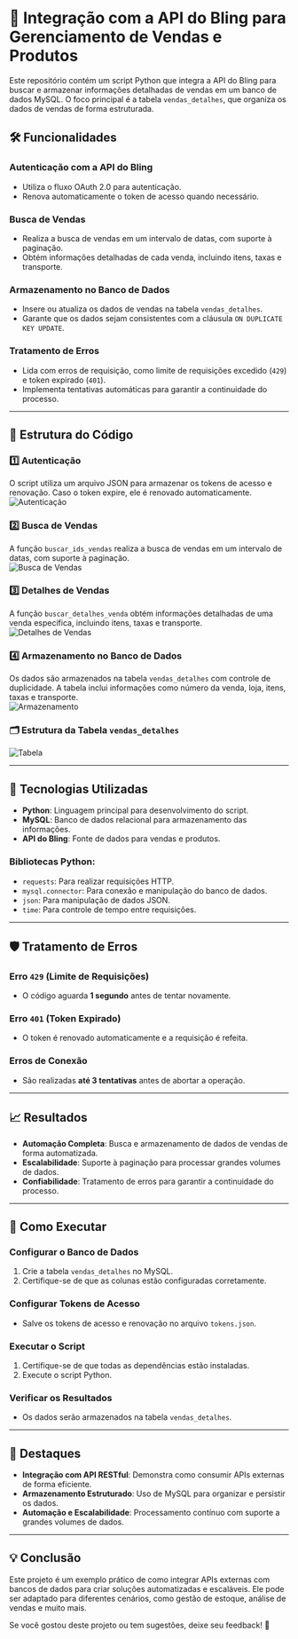 # 🚀 Integração com a API do Bling para Gerenciamento de Vendas e Produtos

Este repositório contém um script Python que integra a API do Bling para buscar e armazenar informações detalhadas de vendas em um banco de dados MySQL. O foco principal é a tabela `vendas_detalhes`, que organiza os dados de vendas de forma estruturada.

## 🛠️ Funcionalidades

### Autenticação com a API do Bling
- Utiliza o fluxo OAuth 2.0 para autenticação.
- Renova automaticamente o token de acesso quando necessário.

### Busca de Vendas
- Realiza a busca de vendas em um intervalo de datas, com suporte à paginação.
- Obtém informações detalhadas de cada venda, incluindo itens, taxas e transporte.

### Armazenamento no Banco de Dados
- Insere ou atualiza os dados de vendas na tabela `vendas_detalhes`.
- Garante que os dados sejam consistentes com a cláusula `ON DUPLICATE KEY UPDATE`.

### Tratamento de Erros
- Lida com erros de requisição, como limite de requisições excedido (`429`) e token expirado (`401`).
- Implementa tentativas automáticas para garantir a continuidade do processo.

---

## 🧩 Estrutura do Código

### 1️⃣ Autenticação
O script utiliza um arquivo JSON para armazenar os tokens de acesso e renovação. Caso o token expire, ele é renovado automaticamente.  
![Autenticação](https://github.com/user-attachments/assets/057a280a-56e9-4ce4-9a24-25bba3310383)

### 2️⃣ Busca de Vendas
A função `buscar_ids_vendas` realiza a busca de vendas em um intervalo de datas, com suporte à paginação.  
![Busca de Vendas](https://github.com/user-attachments/assets/f53a34f8-ef49-4999-8c22-0c9ebf51331d)

### 3️⃣ Detalhes de Vendas
A função `buscar_detalhes_venda` obtém informações detalhadas de uma venda específica, incluindo itens, taxas e transporte.  
![Detalhes de Vendas](https://github.com/user-attachments/assets/d20228e1-09ab-4e06-aa5e-f6c6ceb55066)

### 4️⃣ Armazenamento no Banco de Dados
Os dados são armazenados na tabela `vendas_detalhes` com controle de duplicidade. A tabela inclui informações como número da venda, loja, itens, taxas e transporte.  
![Armazenamento](https://github.com/user-attachments/assets/bda7a85c-1d64-462d-a589-cfd985a7a598)

### 🗂️ Estrutura da Tabela `vendas_detalhes`
![Tabela](https://github.com/user-attachments/assets/22161dd7-62bf-42d5-b688-27ccdc7ec157)

---

## 🔧 Tecnologias Utilizadas
- **Python**: Linguagem principal para desenvolvimento do script.
- **MySQL**: Banco de dados relacional para armazenamento das informações.
- **API do Bling**: Fonte de dados para vendas e produtos.

### Bibliotecas Python:
- `requests`: Para realizar requisições HTTP.
- `mysql.connector`: Para conexão e manipulação do banco de dados.
- `json`: Para manipulação de dados JSON.
- `time`: Para controle de tempo entre requisições.

---

## 🛡️ Tratamento de Erros
### Erro `429` (Limite de Requisições)
- O código aguarda **1 segundo** antes de tentar novamente.

### Erro `401` (Token Expirado)
- O token é renovado automaticamente e a requisição é refeita.

### Erros de Conexão
- São realizadas **até 3 tentativas** antes de abortar a operação.

---

## 📈 Resultados
- **Automação Completa**: Busca e armazenamento de dados de vendas de forma automatizada.
- **Escalabilidade**: Suporte à paginação para processar grandes volumes de dados.
- **Confiabilidade**: Tratamento de erros para garantir a continuidade do processo.

---

## 📌 Como Executar

### Configurar o Banco de Dados
1. Crie a tabela `vendas_detalhes` no MySQL.
2. Certifique-se de que as colunas estão configuradas corretamente.

### Configurar Tokens de Acesso
- Salve os tokens de acesso e renovação no arquivo `tokens.json`.

### Executar o Script
1. Certifique-se de que todas as dependências estão instaladas.
2. Execute o script Python.

### Verificar os Resultados
- Os dados serão armazenados na tabela `vendas_detalhes`.

---

## 🌟 Destaques
- **Integração com API RESTful**: Demonstra como consumir APIs externas de forma eficiente.
- **Armazenamento Estruturado**: Uso de MySQL para organizar e persistir os dados.
- **Automação e Escalabilidade**: Processamento contínuo com suporte a grandes volumes de dados.

---

## 💡 Conclusão
Este projeto é um exemplo prático de como integrar APIs externas com bancos de dados para criar soluções automatizadas e escaláveis. Ele pode ser adaptado para diferentes cenários, como gestão de estoque, análise de vendas e muito mais.

Se você gostou deste projeto ou tem sugestões, deixe seu feedback! 🚀

